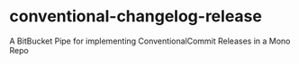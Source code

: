 # conventional-changelog-release
A BitBucket Pipe for implementing ConventionalCommit Releases in a Mono Repo

